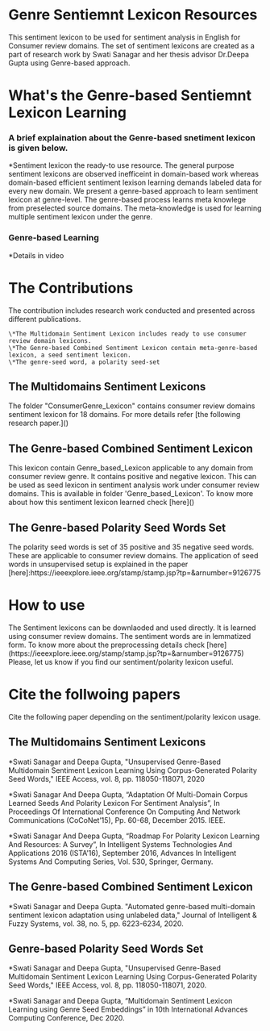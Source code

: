 <h1>Genre Sentiemnt Lexicon Resources</h1>

This sentiment lexicon to be used for sentiment analysis in English for Consumer review domains.
The set of sentiment lexicons are created as a part of research work by Swati Sanagar and her thesis advisor Dr.Deepa Gupta using Genre-based approach.
<h1>What's the Genre-based Sentiemnt Lexicon Learning</h1>
<h3>A brief explaination about the Genre-based snetiment lexicon is given below.</h3>
  *Sentiment lexicon the ready-to use resource. The general purpose sentiment lexicons are observed inefficeint in domain-based work whereas domain-based efficient sentiment lexison learning demands labeled data for every new domain. We present a genre-based approach to learn sentiment lexicon at genre-level. The genre-based process learns meta knowlege from preselected source domains. The meta-knowledge is used for learning multiple sentiment lexicon under the genre.
  
<h3>Genre-based Learning</h3>
   *Details in video
   
<h1>The Contributions</h1>
The contribution includes research work conducted and presented across different publications. 

    \*The Multidomain Sentiment Lexicon includes ready to use consumer review domain lexicons.
    \*The Genre-based Combined Sentiment Lexicon contain meta-genre-based lexicon, a seed sentiment lexicon.
    \*The genre-seed word, a polarity seed-set


<h2>The Multidomains Sentiment Lexicons</h2>
The folder "ConsumerGenre_Lexicon" contains consumer review domains sentiment lexicon for 18 domains.
For more details refer [the following research paper.]()

<h2>The Genre-based Combined Sentiment Lexicon</h2>
This lexicon contain Genre_based_Lexicon applicable to any domain from consumer review genre. It contains positive and negative lexicon. This can be used as seed lexicon in sentiment analysis work under consumer review domains. This is available in folder 'Genre_based_Lexicon'. To know more about how this sentiment lexicon learned check [here]()

<h2>The Genre-based Polarity Seed Words Set</h2>
The polarity seed words is set of 35 positive and 35 negative seed words. These are applicable to consumer review domains. The application of seed words in unsupervised setup is explained in the paper [here]:https://ieeexplore.ieee.org/stamp/stamp.jsp?tp=&arnumber=9126775 

<h1>How to use</h1>
The Sentiment lexicons can be downlaoded and used directly. It is learned using consumer review domains. The sentiment words are in lemmatized form. To know more about the preprocessing details check [here](https://ieeexplore.ieee.org/stamp/stamp.jsp?tp=&arnumber=9126775) Please, let us know if you find our sentiment/polarity lexicon useful.

<h1>Cite the follwoing papers</h1>
Cite the following paper depending on the sentiment/polarity lexicon usage.

<h2>The Multidomains Sentiment Lexicons</h2>
*Swati Sanagar and Deepa Gupta, "Unsupervised Genre-Based Multidomain Sentiment Lexicon Learning Using Corpus-Generated Polarity Seed Words," IEEE Access, vol. 8, pp. 118050-118071, 2020

\*Swati Sanagar And Deepa Gupta, “Adaptation Of Multi-Domain Corpus Learned Seeds And Polarity Lexicon For Sentiment Analysis”, In Proceedings Of International Conference On Computing And Network Communications (CoCoNet’15), Pp. 60-68, December 2015. IEEE.

\*Swati Sanagar And Deepa Gupta, “Roadmap For Polarity Lexicon Learning And Resources:  A Survey”, In Intelligent Systems Technologies And Applications 2016 (ISTA’16), September 2016, Advances In Intelligent Systems And Computing Series, Vol. 530, Springer, Germany.


<h2>The Genre-based Combined Sentiment Lexicon</h2>
*Swati Sanagar and Deepa Gupta. "Automated genre-based multi-domain sentiment lexicon adaptation using unlabeled data," Journal of Intelligent & Fuzzy Systems, vol. 38, no. 5, pp. 6223-6234, 2020. 

<h2>Genre-based Polarity Seed Words Set</h2>
*Swati Sanagar and Deepa Gupta, "Unsupervised Genre-Based Multidomain Sentiment Lexicon Learning Using Corpus-Generated Polarity Seed Words," IEEE Access, vol. 8, pp. 118050-118071, 2020.

\*Swati Sanagar and Deepa Gupta, “Multidomain Sentiment Lexicon Learning using Genre Seed Embeddings” in 10th International Advances Computing Conference, Dec 2020. 
